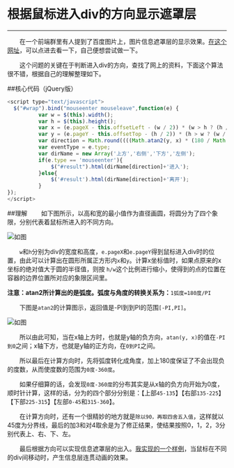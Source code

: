 # 根据鼠标进入div的方向显示遮罩层
---
&emsp;&emsp;在一个前端群里有人提到了百度图片上，图片信息遮罩层的显示效果。[在这个网址](http://image.baidu.com/search/index?tn=baiduimage&st=-1&ipn=r&ct=201326592&nc=1&lm=-1&cl=2&ie=utf-8&word=%E7%A7%BB%E8%BD%B4%E6%91%84%E5%BD%B1&ie=utf-8&istype=2&fm=se0)，可以点进去看一下，自己便想尝试做一下。


&emsp;&emsp;这个问题的关键在于判断进入div的方向，查找了网上的资料，下面这个算法很不错，根据自己的理解整理如下。

##核心代码（jQuery版）
```javascript
<script type="text/javascript">
  $("#wrap").bind("mouseenter mouseleave",function(e) {
          var w = $(this).width();
          var h = $(this).height();
          var x = (e.pageX - this.offsetLeft - (w / 2)) * (w > h ? (h / w) : 1);
          var y = (e.pageY - this.offsetTop - (h / 2)) * (h > w ? (w / h) : 1);
          var direction = Math.round((((Math.atan2(y, x) * (180 / Math.PI)) + 180) / 90) + 3) % 4; //direction的值为“0,1,2,3”分别对应着“上，右，下，左”
          var eventType = e.type;
          var dirName = new Array('上方','右侧','下方','左侧');
          if(e.type == 'mouseenter'){
              $("#result").html(dirName[direction]+'进入');
          }else{
              $('#result').html(dirName[direction]+'离开');
          }
});
</script>

```
##理解
&emsp;&emsp;如下图所示，以高和宽的最小值作为直径画圆，将圆分为了四个象限，分别代表着鼠标所进入的不同方向。

![如图](http://ww3.sinaimg.cn/mw690/7ee04834jw1f3yn3v6iukj20of0bmta2.jpg)

&emsp;&emsp;`w`和`h`分别为div的宽度和高度，`e.pageX`和`e.pageY`得到鼠标进入div时的位置，由此可以计算出在圆形所属正方形内`x`和`y`。计算x坐标值时，如果点原来的x坐标的绝对值大于圆的半径值，则按 `h/w`这个比例进行缩小，使得到的点的位置在容器的边界位置所对应的象限区间里。


**注意：atan2所计算出的是弧度。弧度与角度的转换关系为：**`1弧度=180度/PI`


&emsp;&emsp;下图是`atan2`的计算图示，返回值是-PI到到PI的范围`[-PI,PI]`。

![如图](http://ww1.sinaimg.cn/mw690/7ee04834jw1f3yn9fur9bj20as0c1jry.jpg)

&emsp;&emsp;所以由此可知，当在x轴上方时，也就是y轴的负方向，`atan(y, x)`的值在`-PI到0`之间；x轴下方，也就是y轴的正方向，在`0到PI`之间。

&emsp;&emsp;所以最后在计算方向时，先将弧度转化成角度，加上180度保证了不会出现负的度数，从而使度数的范围为`0度-360度`。

&emsp;&emsp;如果仔细算的话，会发现`0度-360度`的分布其实是从x轴的负方向开始为0度，顺时针计算，这样的话，分为的四个部分分别是：【上部`45-135`】【右部`135-225`】【下部`225-315`】【左部`0-45`和`315-360`】。

&emsp;&emsp;在计算方向时，还有一个很精妙的地方就是`除以90，再取四舍五入值`，这样就以45度为分界线，最后的加3和对4取余是为了修正结果，使结果按照0，1，2，3分别代表上、右、下、左。

&emsp;&emsp;最后根据方向可以实现信息遮罩层的出入。[我实现的一个样例](http://yehbeats.github.io/littlepro/divDirection/)，当鼠标在不同的div间移动时，产生信息层连贯动画的效果。